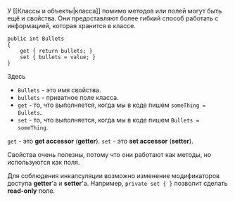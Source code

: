 
У [[Классы и объекты|класса]] помимо методов или полей могут быть ещё и свойства. Они предоставляют более гибкий способ работать с информацией, которая хранится в классе.

```
public int Bullets
{
    get { return bullets; }
    set { bullets = value; }
}
```

Здесь 
- `Bullets` - это имя свойства.
- `bullets` - приватное поле класса.
- `get` - то, что выполняется, когда мы в коде пишем `someThing = Bullets`. 
- `set` - то, что выполняется, когда мы в коде пишем `Bullets = someThing`.

`get` - это **get accessor** (**getter**).
`set` - это **set accessor** (**setter**).

Свойства очень полезны, потому что они работают как методы, но используются как поля.

Для соблюдения инкапсуляции возможно изменение модификаторов доступа **getter**'а и **setter**'а. Например, `private set { }` позволит сделать **read-only** поле.
